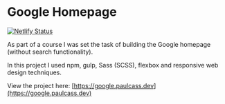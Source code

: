 # Google Homepage

[![Netlify Status](https://api.netlify.com/api/v1/badges/8ea2d4e9-fce9-4be9-94b5-acad291764a3/deploy-status)](https://app.netlify.com/projects/paulca55-google/deploys)

As part of a course I was set the task of building the Google homepage (without search functionality).

In this project I used npm, gulp, Sass (SCSS), flexbox and responsive web design techniques.

View the project here: [https://google.paulcass.dev](https://google.paulcass.dev)
